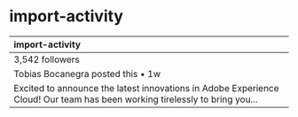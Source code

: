 # import-activity

| import-activity |
| :---- |
| 3,542 followers |
| Tobias Bocanegra posted this • 1w |
| Excited to announce the latest innovations in Adobe Experience Cloud! Our team has been working tirelessly to bring you... |